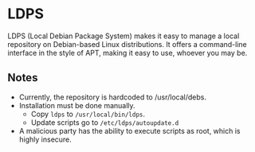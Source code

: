 # LDPS
LDPS (Local Debian Package System) makes it easy to manage a local repository on Debian-based Linux distributions. It offers a command-line interface in the style of APT, making it easy to use, whoever you may be.

## Notes
- Currently, the repository is hardcoded to /usr/local/debs.
- Installation must be done manually.
  - Copy `ldps` to `/usr/local/bin/ldps`.
  - Update scripts go to `/etc/ldps/autoupdate.d`
- A malicious party has the ability to execute scripts as root, which is highly insecure.
